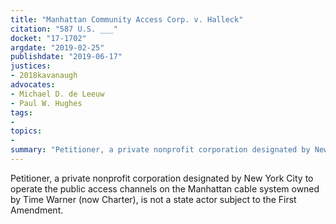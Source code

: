 ```yaml
---
title: "Manhattan Community Access Corp. v. Halleck"
citation: "587 U.S. ___"
docket: "17-1702"
argdate: "2019-02-25"
publishdate: "2019-06-17"
justices:
- 2018kavanaugh
advocates:
- Michael D. de Leeuw
- Paul W. Hughes
tags:
- 
topics:
- 
summary: "Petitioner, a private nonprofit corporation designated by New York City to operate the public access channels on the Manhattan cable system owned by Time Warner (now Charter), is not a state actor subject to the First Amendment."
---
```

Petitioner, a private nonprofit corporation designated by New York City to operate the public access channels on the Manhattan cable system owned by Time Warner (now Charter), is not a state actor subject to the First Amendment.